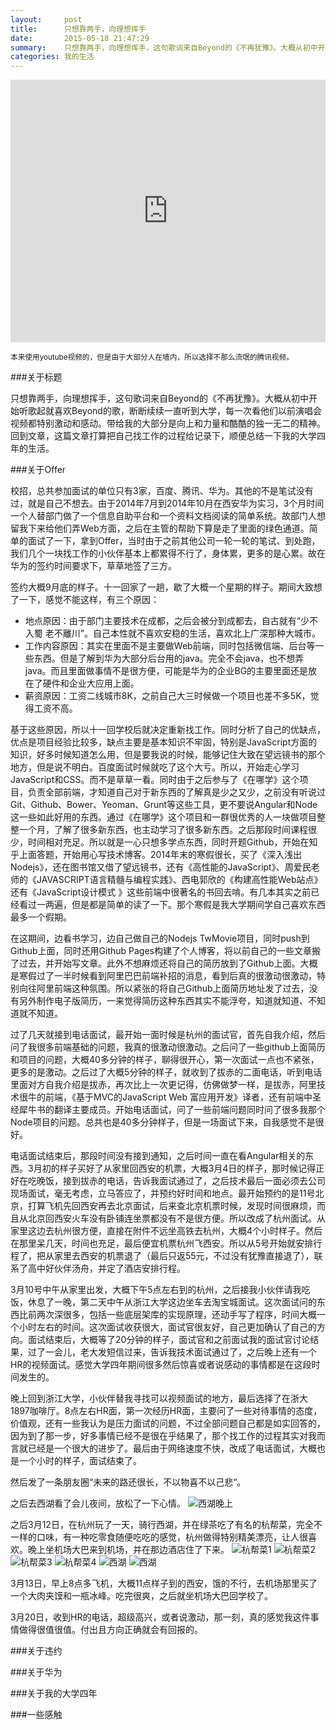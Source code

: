 ```yaml
---
layout:     post
title:      只想靠两手，向理想挥手
date:       2015-05-18 21:47:29
summary:    只想靠两手，向理想挥手，这句歌词来自Beyond的《不再犹豫》。大概从初中开始听歌起就喜欢Beyond的歌，断断续续一直听到大学，每一次看他们以前演唱会视频都特别激动和感动。带给我的大部分是向上和力量和酷酷的独一无二的精神。回到文章，这篇文章打算把自己找工作的过程给记录下，顺便总结一下我的大学四年的生活。
categories: 我的生活
---
```


<iframe frameborder="0" width="100%" height="420" src="http://v.qq.com/iframe/player.html?vid=o001169cnsp&tiny=0&auto=0" allowfullscreen></iframe>

<small>本来使用youtube视频的，但是由于大部分人在墙内，所以选择不那么流氓的腾讯视频。</small>

###关于标题

只想靠两手，向理想挥手，这句歌词来自Beyond的《不再犹豫》。大概从初中开始听歌起就喜欢Beyond的歌，断断续续一直听到大学，每一次看他们以前演唱会视频都特别激动和感动。带给我的大部分是向上和力量和酷酷的独一无二的精神。回到文章，这篇文章打算把自己找工作的过程给记录下，顺便总结一下我的大学四年的生活。

###关于Offer

校招，总共参加面试的单位只有3家，百度、腾讯、华为。其他的不是笔试没有过，就是自己不想去。由于2014年7月到2014年10月在西安华为实习，3个月时间一个人替部门做了一个信息自助平台和一个资料文档阅读的简单系统。故部门人想留我下来给他们弄Web方面，之后在主管的帮助下算是走了里面的绿色通道。简单的面试了一下，拿到Offer，当时由于之前其他公司一轮一轮的笔试、到处跑，我们几个一块找工作的小伙伴基本上都累得不行了，身体累，更多的是心累。故在华为的签约时间要求下，草草地签了三方。

签约大概9月底的样子。十一回家了一趟，歇了大概一个星期的样子。期间大致想了一下，感觉不能这样，有三个原因：
 - 地点原因：由于部门主要技术在成都，之后会被分到成都去，自古就有“少不入蜀 老不離川”。自己本性就不喜欢安稳的生活，喜欢北上广深那种大城市。
 - 工作内容原因：其实在里面不是主要做Web前端，同时包括微信端、后台等一些东西。但是了解到华为大部分后台用的java。完全不会java，也不想弄java。而且里面做事情不是很方便，可能是华为的企业BG的主要里面还是放在了硬件和企业大应用上面。
 - 薪资原因：工资二线城市8K，之前自己大三时候做一个项目也差不多5K，觉得工资不高。

基于这些原因，所以十一回学校后就决定重新找工作。同时分析了自己的优缺点，优点是项目经验比较多，缺点主要是基本知识不牢固，特别是JavaScript方面的知识，好多时候知道怎么用，但是要我说的时候，能够记住大致在望远镜书的那个地方，但是说不明白。百度面试时候就吃了这个大亏。所以，开始走心学习JavaScript和CSS。而不是草草一看。同时由于之后参与了《在哪学》这个项目，负责全部前端，才知道自己对于新东西的了解真是少之又少，之前没有听说过Git、Github、Bower、Yeoman、Grunt等这些工具，更不要说Angular和Node这一些如此好用的东西。通过《在哪学》这个项目和一群很优秀的人一块做项目整整一个月，了解了很多新东西，也主动学习了很多新东西。之后那段时间课程很少，时间相对充足。所以就是一心只想多学点东西，同时开题Github，开始在知乎上面答题，开始用心写技术博客。2014年末的寒假很长，买了《深入浅出Nodejs》，还在图书馆又借了望远镜书，还有《高性能的JavaScript》、周爱民老师的《JAVASCRIPT语言精髓与编程实践》、西电郭欣的《构建高性能Web站点》还有《JavaScript设计模式 》这些前端中很著名的书回去啃。有几本其实之前已经看过一两遍，但是都是简单的读了一下。那个寒假是我大学期间学自己喜欢东西最多一个假期。

在这期间，边看书学习，边自己做自己的Nodejs TwMovie项目，同时push到Github上面，同时还用Github Pages构建了个人博客，将以前自己的一些文章搬了过去，并开始写文章。此外不想麻烦还将自己的简历放到了Github上面。大概是寒假过了一半时候看到阿里巴巴前端补招的消息，看到后真的很激动很激动，特别向往阿里前端这种氛围。所以紧张的将自己Github上面简历地址发了过去，没有另外制作电子版简历，一来觉得简历这种东西其实不能浮夸，知道就知道、不知道就不知道。

过了几天就接到电话面试，最开始一面时候是杭州的面试官，首先自我介绍，然后问了我很多前端基础的问题，我真的很激动很激动。之后问了一些github上面简历和项目的问题，大概40多分钟的样子，聊得很开心，第一次面试一点也不紧张，更多的是激动。之后过了大概5分钟的样子，就收到了拔赤的二面电话，听到电话里面对方自我介绍是拔赤，再次比上一次更记得，仿佛做梦一样，是拔赤，阿里技术很牛的前端，《基于MVC的JavaScript Web 富应用开发》译者，还有前端中圣经犀牛书的翻译主要成员。开始电话面试，问了一些前端问题同时问了很多我那个Node项目的问题。总共也是40多分钟样子，但是一场面试下来，自我感觉不是很好。

电话面试结束后，那段时间没有接到通知，之后时间一直在看Angular相关的东西。3月初的样子买好了从家里回西安的机票，大概3月4日的样子，那时候记得正好在吃晚饭，接到拔赤的电话，告诉我面试通过了，之后技术最后一面必须去公司现场面试，毫无考虑，立马答应了，并预约好时间和地点。最开始预约的是11号北京，打算飞机先回西安再去北京面试，后来查北京机票时候，发现时间很麻烦，而且从北京回西安火车没有卧铺连坐票都没有不是很方便。所以改成了杭州面试。从家里这边去杭州很方便，直接在附件不远坐高铁去杭州，大概4个小时样子。然后在那里呆几天，时间也充足，最后便宜机票杭州飞西安。所以从5号开始就安排行程了，把从家里去西安的机票退了（最后只返55元，不过没有犹豫直接退了），联系了高中好伙伴汤舟，并定了酒店安排行程。

3月10号中午从家里出发，大概下午5点左右到的杭州，之后接我小伙伴请我吃饭，休息了一晚，第二天中午从浙江大学这边坐车去淘宝城面试。这次面试问的东西比前两次深很多，包括一些底层架库的实现原理，还动手写了程序，时间大概一个小时左右的时间。这次面试收获很大，面试官很友好，自己更加确认了自己的方向。面试结束后，大概等了20分钟的样子，面试官和之前面试我的面试官讨论结果，过了一会儿，老大发短信过来，告诉我技术面试通过了，之后晚上还有一个HR的视频面试。感觉大学四年期间很多然后惊喜或者说感动的事情都是在这段时间发生的。

晚上回到浙江大学，小伙伴替我寻找可以视频面试的地方，最后选择了在浙大1897咖啡厅。8点左右HR面，第一次经历HR面，主要问了一些对待事情的态度，价值观，还有一些我认为是压力面试的问题，不过全部问题自己都是如实回答的，因为到了那一步，好多事情已经不是很在乎结果了，那个找工作的过程其实对我而言就已经是一个很大的进步了。最后由于网络速度不快，改成了电话面试，大概也是一个小时的样子，面试结束了。

然后发了一条朋友圈“未来的路还很长，不以物喜不以己悲“。

之后去西湖看了会儿夜间，放松了一下心情。
![西湖晚上](http://tw93.github.io/images/hznight.jpg)

之后3月12日，在杭州玩了一天，骑行西湖，并在绿茶吃了有名的杭帮菜，完全不一样的口味，有一种吃零食随便吃吃的感觉，杭州做得特别精美漂亮，让人很喜欢。晚上坐机场大巴来到机场，并在那边酒店住了下来。
![杭帮菜1](http://tw93.github.io/images/hbc1.jpg)
![杭帮菜2](http://tw93.github.io/images/hbc2.jpg)
![杭帮菜3](http://tw93.github.io/images/hbc3.jpg)
![杭帮菜4](http://tw93.github.io/images/hbc4.jpg)
![西湖](http://tw93.github.io/images/xh1.jpg)
![西湖](http://tw93.github.io/images/xh2.jpg)

3月13日，早上8点多飞机，大概11点样子到的西安，饿的不行，去机场那里买了一个大肉夹馍和一瓶冰峰。吃完很爽，之后就坐机场大巴回学校了。

3月20日，收到HR的电话，超级高兴，或者说激动，那一刻，真的感觉我这件事情做得很值很值。付出且方向正确就会有回报的。

###关于违约

###关于华为

###关于我的大学四年

###一些感触